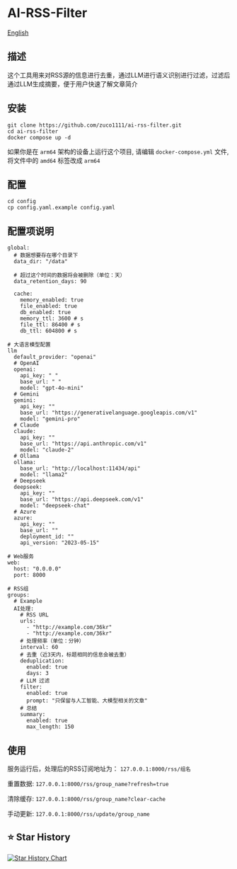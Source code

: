 # AI-RSS-Filter
[English](https://github.com/zuco1111/ai-rss-filter/blob/main/README.md)

## 描述
这个工具用来对RSS源的信息进行去重，通过LLM进行语义识别进行过滤，过滤后通过LLM生成摘要，便于用户快速了解文章简介

## 安装
```
git clone https://github.com/zuco1111/ai-rss-filter.git
cd ai-rss-filter
docker compose up -d
```
如果你是在 `arm64` 架构的设备上运行这个项目, 请编辑 `docker-compose.yml` 文件, 将文件中的 `amd64` 标签改成 `arm64`

## 配置
```
cd config
cp config.yaml.example config.yaml
```

## 配置项说明
```
global:
  # 数据想要存在哪个目录下
  data_dir: "/data"

  # 超过这个时间的数据将会被删除（单位：天）
  data_retention_days: 90

  cache:
    memory_enabled: true
    file_enabled: true
    db_enabled: true
    memory_ttl: 3600 # s
    file_ttl: 86400 # s
    db_ttl: 604800 # s

# 大语言模型配置
llm
  default_provider: "openai"
  # OpenAI
  openai:
    api_key: " "
    base_url: " "
    model: "gpt-4o-mini"
  # Gemini
  gemini:
    api_key: ""
    base_url: "https://generativelanguage.googleapis.com/v1"
    model: "gemini-pro"
  # Claude
  claude:
    api_key: ""
    base_url: "https://api.anthropic.com/v1"
    model: "claude-2"
  # Ollama
  ollama:
    base_url: "http://localhost:11434/api"
    model: "llama2"
  # Deepseek
  deepseek:
    api_key: ""
    base_url: "https://api.deepseek.com/v1"
    model: "deepseek-chat"
  # Azure
  azure:
    api_key: ""
    base_url: ""
    deployment_id: ""
    api_version: "2023-05-15"

# Web服务
web:
  host: "0.0.0.0"
  port: 8000

# RSS组
groups:
  # Example
  AI处理:
    # RSS URL
    urls:
      - "http://example.com/36kr"
      - "http://example.com/36kr"
    # 处理频率（单位：分钟）
    interval: 60
    # 去重（近3天内，标题相同的信息会被去重）
    deduplication:
      enabled: true
      days: 3
    # LLM 过滤
    filter:
      enabled: true
      prompt: "只保留与人工智能、大模型相关的文章"
    # 总结
    summary:
      enabled: true
      max_length: 150
```
## 使用
服务运行后，处理后的RSS订阅地址为： `127.0.0.1:8000/rss/组名` 

重置数据: `127.0.0.1:8000/rss/group_name?refresh=true`

清除缓存: `127.0.0.1:8000/rss/group_name?clear-cache`

手动更新:  `127.0.0.1:8000/rss/update/group_name`

## ⭐ Star History
[![Star History Chart](https://api.star-history.com/svg?repos=zuco1111/ai-rss-filter&type=Date)](https://star-history.com/#zuco1111/ai-rss-filter&Date)
